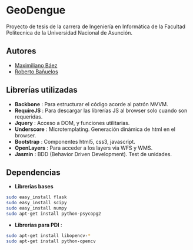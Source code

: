 GeoDengue
===
Proyecto de tesis de la carrera de Ingeniería en Informática de la Facultad Politecnica de la Universidad Nacional de Asunción.

Autores
---
* [Maximiliano Báez](mailto:maxibaezpy@gmail.com)
* [Roberto Bañuelos](mailto:robertobanuelos@gmail.com)

Librerías utilizadas
---
* **Backbone** : Para estructurar el código acorde al patrón MVVM.
* **RequireJS** : Para descargar las librerías JS al browser solo cuando son requeridas.
* **Jquery** : Acceso a DOM, y funciones utilitarias.
* **Underscore** : Microtemplating. Generación dinámica de html en el browser.
* **Bootstrap** : Componentes html5, css3, javascript.
* **OpenLayers** : Para acceder a los layers via WFS y WMS.
* **Jasmin** : BDD (Behavior Driven Development). Test de unidades.

Dependencias
---
* **Librerias bases**

```sh
sudo easy_install flask
sudo easy_install scipy
sudo easy_install numpy
sudo apt-get install python-psycopg2
```
* **Librerias para PDI** :

```sh
sudo apt-get install libopencv-*
sudo apt-get install python-opencv
```
